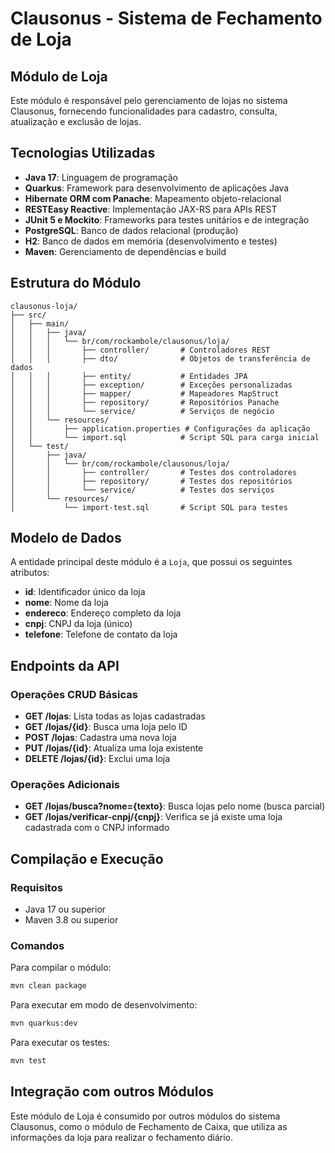 # Clausonus - Sistema de Fechamento de Loja

## Módulo de Loja

Este módulo é responsável pelo gerenciamento de lojas no sistema Clausonus, fornecendo funcionalidades para cadastro, consulta, atualização e exclusão de lojas.

## Tecnologias Utilizadas

- **Java 17**: Linguagem de programação
- **Quarkus**: Framework para desenvolvimento de aplicações Java
- **Hibernate ORM com Panache**: Mapeamento objeto-relacional
- **RESTEasy Reactive**: Implementação JAX-RS para APIs REST
- **JUnit 5 e Mockito**: Frameworks para testes unitários e de integração
- **PostgreSQL**: Banco de dados relacional (produção)
- **H2**: Banco de dados em memória (desenvolvimento e testes)
- **Maven**: Gerenciamento de dependências e build

## Estrutura do Módulo

```
clausonus-loja/
├── src/
│   ├── main/
│   │   ├── java/
│   │   │   └── br/com/rockambole/clausonus/loja/
│   │   │       ├── controller/       # Controladores REST
│   │   │       ├── dto/              # Objetos de transferência de dados
│   │   │       ├── entity/           # Entidades JPA
│   │   │       ├── exception/        # Exceções personalizadas
│   │   │       ├── mapper/           # Mapeadores MapStruct
│   │   │       ├── repository/       # Repositórios Panache
│   │   │       └── service/          # Serviços de negócio
│   │   └── resources/
│   │       ├── application.properties # Configurações da aplicação
│   │       └── import.sql            # Script SQL para carga inicial
│   └── test/
│       ├── java/
│       │   └── br/com/rockambole/clausonus/loja/
│       │       ├── controller/       # Testes dos controladores
│       │       ├── repository/       # Testes dos repositórios
│       │       └── service/          # Testes dos serviços
│       └── resources/
│           └── import-test.sql       # Script SQL para testes
```

## Modelo de Dados

A entidade principal deste módulo é a `Loja`, que possui os seguintes atributos:

- **id**: Identificador único da loja
- **nome**: Nome da loja
- **endereco**: Endereço completo da loja
- **cnpj**: CNPJ da loja (único)
- **telefone**: Telefone de contato da loja

## Endpoints da API

### Operações CRUD Básicas

- **GET /lojas**: Lista todas as lojas cadastradas
- **GET /lojas/{id}**: Busca uma loja pelo ID
- **POST /lojas**: Cadastra uma nova loja
- **PUT /lojas/{id}**: Atualiza uma loja existente
- **DELETE /lojas/{id}**: Exclui uma loja

### Operações Adicionais

- **GET /lojas/busca?nome={texto}**: Busca lojas pelo nome (busca parcial)
- **GET /lojas/verificar-cnpj/{cnpj}**: Verifica se já existe uma loja cadastrada com o CNPJ informado

## Compilação e Execução

### Requisitos

- Java 17 ou superior
- Maven 3.8 ou superior

### Comandos

Para compilar o módulo:

```bash
mvn clean package
```

Para executar em modo de desenvolvimento:

```bash
mvn quarkus:dev
```

Para executar os testes:

```bash
mvn test
```

## Integração com outros Módulos

Este módulo de Loja é consumido por outros módulos do sistema Clausonus, como o módulo de Fechamento de Caixa, que utiliza as informações da loja para realizar o fechamento diário.
